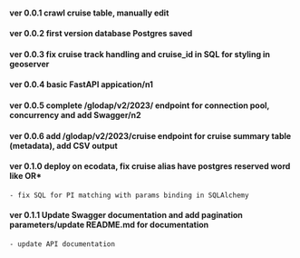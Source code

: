 #### ver 0.0.1 crawl cruise table, manually edit

#### ver 0.0.2 first version database Postgres saved

#### ver 0.0.3 fix cruise track handling and cruise_id in SQL for styling in geoserver

#### ver 0.0.4 basic FastAPI appication/n1

#### ver 0.0.5 complete /glodap/v2/2023/ endpoint for connection pool, concurrency and add Swagger/n2

#### ver 0.0.6 add /glodap/v2/2023/cruise endpoint for cruise summary table (metadata), add CSV output

#### ver 0.1.0 deploy on ecodata, fix cruise alias have postgres reserved word like OR*

    - fix SQL for PI matching with params binding in SQLAlchemy

#### ver 0.1.1 Update Swagger documentation and add pagination parameters/update README.md for documentation

    - update API documentation

